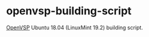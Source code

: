 # openvsp-building-script
[OpenVSP](https://github.com/OpenVSP/OpenVSP) Ubuntu 18.04 (LinuxMint 19.2) building script.
